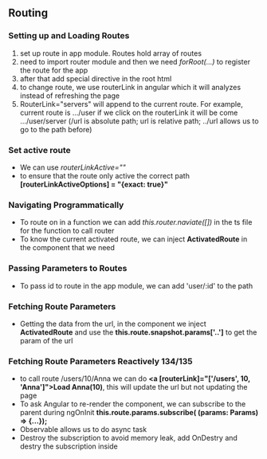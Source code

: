 ## Routing 
### Setting up and Loading Routes 
1. set up route in app module. Routes hold array of routes
2. need to import router module and then we need *forRoot(...)* to register the route for the app
3. after that add special directive in the root html **<router-outlet>**
4. to change route, we use routerLink in angular which it will analyzes instead of refreshing the page 
5. RouterLink="servers" will append to the current route. For example, current route is .../user if we click on the routerLink it will be come .../user/server (/url is absolute path; url is relative path; ../url allows us to go to the path before)

### Set active route 
- We can use *routerLinkActive=""*
- to ensure that the route only active the correct path **[routerLinkActiveOptions] = "{exact: true}"**


### Navigating Programmatically
- To route on in a function we can add *this.router.naviate([])* in the ts file for the function to call router
- To know the current activated route, we can inject **ActivatedRoute** in the component that we need 

### Passing Parameters to Routes 
- To pass id to route in the app module, we can add 'user/:id' to the path 

### Fetching Route Parameters
- Getting the data from the url, in the component we inject **ActivatedRoute** and use the **this.route.snapshot.params['..']** to get the param of the url

### Fetching Route Parameters Reactively 134/135
- to call route /users/10/Anna we can do **<a [routerLink]="['/users', 10, 'Anna']">Load Anna(10)</a>**, this will update the url but not updating the page 
- To ask Angular to re-render the component, we can subscribe to the parent during ngOnInit **this.route.params.subscribe( (params: Params) => {...});**
- Observable allows us to do async task 
- Destroy the subscription to avoid memory leak, add OnDestry and destry the subscription inside 